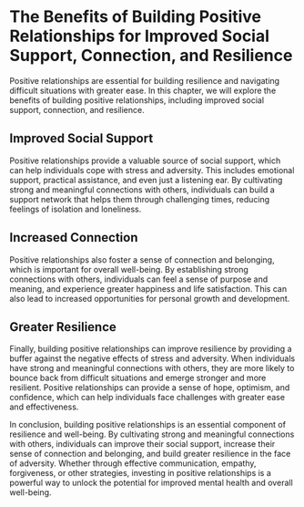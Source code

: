 The Benefits of Building Positive Relationships for Improved Social Support, Connection, and Resilience
===================================================================================================================================================

Positive relationships are essential for building resilience and navigating difficult situations with greater ease. In this chapter, we will explore the benefits of building positive relationships, including improved social support, connection, and resilience.

Improved Social Support
-----------------------

Positive relationships provide a valuable source of social support, which can help individuals cope with stress and adversity. This includes emotional support, practical assistance, and even just a listening ear. By cultivating strong and meaningful connections with others, individuals can build a support network that helps them through challenging times, reducing feelings of isolation and loneliness.

Increased Connection
--------------------

Positive relationships also foster a sense of connection and belonging, which is important for overall well-being. By establishing strong connections with others, individuals can feel a sense of purpose and meaning, and experience greater happiness and life satisfaction. This can also lead to increased opportunities for personal growth and development.

Greater Resilience
------------------

Finally, building positive relationships can improve resilience by providing a buffer against the negative effects of stress and adversity. When individuals have strong and meaningful connections with others, they are more likely to bounce back from difficult situations and emerge stronger and more resilient. Positive relationships can provide a sense of hope, optimism, and confidence, which can help individuals face challenges with greater ease and effectiveness.

In conclusion, building positive relationships is an essential component of resilience and well-being. By cultivating strong and meaningful connections with others, individuals can improve their social support, increase their sense of connection and belonging, and build greater resilience in the face of adversity. Whether through effective communication, empathy, forgiveness, or other strategies, investing in positive relationships is a powerful way to unlock the potential for improved mental health and overall well-being.
